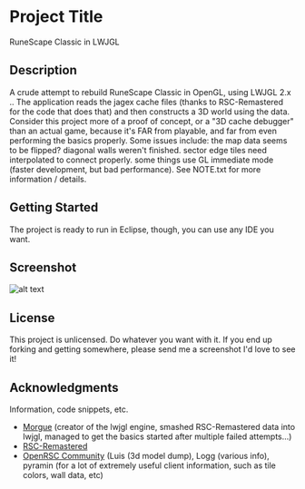 
# Project Title
RuneScape Classic in LWJGL

## Description
A crude attempt to rebuild RuneScape Classic in OpenGL, using LWJGL 2.x .. The application reads the jagex cache files (thanks to RSC-Remastered for the code that does that) and then constructs a 3D world using the data. Consider this project more of a proof of concept, or a "3D cache debugger" than an actual game, because it's FAR from playable, and far from even performing the basics properly.
Some issues include: the map data seems to be flipped? diagonal walls weren't finished. sector edge tiles need interpolated to connect properly. some things use GL immediate mode (faster development, but bad performance). See NOTE.txt for more information / details.

## Getting Started
The project is ready to run in Eclipse, though, you can use any IDE you want.

## Screenshot
![alt text](https://github.com/rscgl/rsc_lwjgl/blob/master/screenshot.png)


## License
This project is unlicensed. Do whatever you want with it. If you end up forking and getting somewhere, please send me a screenshot I'd love to see it!

## Acknowledgments
Information, code snippets, etc.
* [Morgue](https://github.com/ModsByMorgue) (creator of the lwjgl engine, smashed RSC-Remastered data into lwjgl, managed to get the basics started after multiple failed attempts...)
* [RSC-Remastered](https://github.com/Danjb1/rsc-remastered/)
* [OpenRSC Community](https://github.com/Open-RSC) (Luis (3d model dump), Logg (various info), pyramin (for a lot of extremely useful client information, such as tile colors, wall data, etc)
